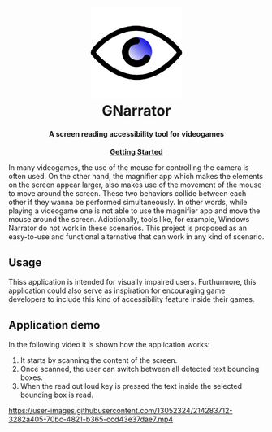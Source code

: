 <h1 align="center">
 <img
  width="180"
  alt="Eye logo"
  src="./garrator/assets/logo.png">
    <br/>
    GNarrator
</h1>

<h4 align="center">
A screen reading accessibility tool for videogames
</h4>
 
<p align="center">
 <strong>
  <a href="./docs/usage.md">Getting Started</a>
 </strong>
</p>

In many videogames, the use of the mouse for controlling the camera is often used. On the other hand, the magnifier app which makes the elements on the screen appear larger, also makes use of the movement of the mouse to move around the screen. These two behaviors collide between each other if they wanna be performed simultaneously. In other words, while playing a videogame one is not able to use the magnifier app and move the mouse around the screen. 
Adiotionally, tools like, for example, Windows Narrator do not work in these scenarios. 
This project is proposed as an easy-to-use and functional alternative that can work in any kind of scenario. 

## Usage
Thiss application is intended for visually impaired users. Furthurmore, this application could also serve as inspiration for encouraging game developers to include this kind of accessibility feature inside their games. 

## Application demo
In the following video it is shown how the application works:
1. It starts by scanning the content of the screen.
2. Once scanned, the user can switch between all detected text bounding boxes.
3. When the read out loud key is pressed the text inside the selected bounding box is read. 

https://user-images.githubusercontent.com/13052324/214283712-3282a405-70bc-4821-b365-ccd43e37dae7.mp4

